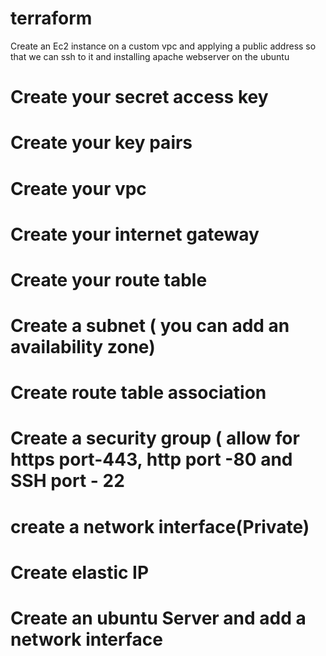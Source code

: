 # terraform

Create an Ec2 instance on a custom vpc and applying a public address so that we can ssh to it and installing apache webserver on the ubuntu 

# Create your secret access key
# Create your key pairs

# Create your vpc
# Create your internet gateway 
# Create your route table
# Create a subnet ( you can add an availability zone)
# Create route table association
# Create a security group ( allow for https port-443, http port -80 and SSH port - 22
# create a network interface(Private)
# Create elastic IP
# Create an ubuntu Server and add a network interface
